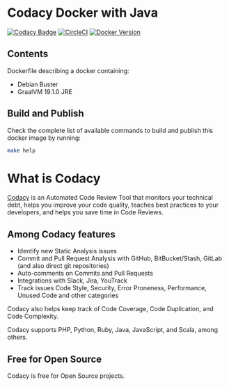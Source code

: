 # Codacy Docker with Java

[![Codacy Badge](https://api.codacy.com/project/badge/Grade/6aed39159ad443afbd9ddca65a945731)](https://www.codacy.com/app/Codacy/docker-java?utm_source=github.com&amp;utm_medium=referral&amp;utm_content=codacy/docker-java&amp;utm_campaign=Badge_Grade)
[![CircleCI](https://circleci.com/gh/codacy/docker-java.svg?style=svg)](https://circleci.com/gh/codacy/docker-java)
[![Docker Version](https://images.microbadger.com/badges/version/codacy/docker-java.svg)](https://microbadger.com/images/codacy/docker-java "Get your own version badge on microbadger.com")

## Contents

Dockerfile describing a docker containing:
  - Debian Buster
  - GraalVM 19.1.0 JRE

## Build and Publish

Check the complete list of available commands to build and publish this docker image by running:

```sh
make help
```

# What is Codacy

[Codacy](https://www.codacy.com/) is an Automated Code Review Tool that monitors your technical debt,
helps you improve your code quality, teaches best practices to your developers, and helps you save time in Code Reviews.

## Among Codacy features

- Identify new Static Analysis issues
- Commit and Pull Request Analysis with GitHub, BitBucket/Stash, GitLab (and also direct git repositories)
- Auto-comments on Commits and Pull Requests
- Integrations with Slack, Jira, YouTrack
- Track issues Code Style, Security, Error Proneness, Performance, Unused Code and other categories

Codacy also helps keep track of Code Coverage, Code Duplication, and Code Complexity.

Codacy supports PHP, Python, Ruby, Java, JavaScript, and Scala, among others.

## Free for Open Source

Codacy is free for Open Source projects.
